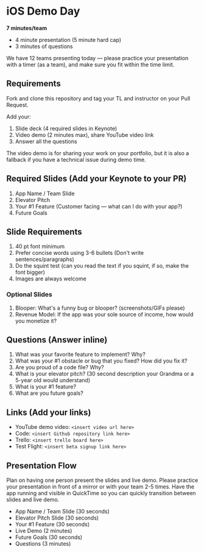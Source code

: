 # iOS Demo Day

**7 minutes/team**

* 4 minute presentation (5 minute hard cap)
* 3 minutes of questions

We have 12 teams presenting today — please practice your presentation with a timer (as a team), and make sure you fit within the time limit.

## Requirements

Fork and clone this repository and tag your TL and instructor on your Pull Request.

Add your: 

1. Slide deck (4 required slides in Keynote)
2. Video demo (2 minutes max), share YouTube video link
3. Answer all the questions

The video demo is for sharing your work on your portfolio, but it is also a fallback if you have a technical issue during demo time.

## Required Slides (Add your Keynote to your PR)

1. App Name / Team Slide
2. Elevator Pitch
3. Your #1 Feature (Customer facing — what can I do with your app?)
4. Future Goals

## Slide Requirements

1. 40 pt font minimum
2. Prefer concise words using 3-6 bullets (Don't write sentences/paragraphs)
3. Do the squint test (can you read the text if you squint, if so, make the font bigger)
4. Images are always welcome

### Optional Slides

1. Blooper: What's a funny bug or blooper? (screenshots/GIFs please)
2. Revenue Model: If the app was your sole source of income, how would you monetize it?

## Questions (Answer inline)

1. What was your favorite feature to implement? Why?
2. What was your #1 obstacle or bug that you fixed? How did you fix it?
3. Are you proud of a code file? Why?
4. What is your elevator pitch? (30 second description your Grandma or a 5-year old would understand)
5. What is your #1 feature?
6. What are you future goals?

## Links (Add your links)

* YouTube demo video: `<insert video url here>`
* Code: `<insert Github repository link here>`
* Trello: `<insert trello board here>`
* Test Flight: `<insert beta signup link here>`

## Presentation Flow

Plan on having one person present the slides and live demo. Please practice your presentation in front of a mirror or with your team 2-5 times. Have the app running and visible in QuickTime so you can quickly transition between slides and live demo.

* App Name / Team Slide (30 seconds)
* Elevator Pitch Slide (30 seconds)
* Your #1 Feature (30 seconds)
* Live Demo (2 minutes)
* Future Goals (30 seconds)
* Questions (3 minutes)
